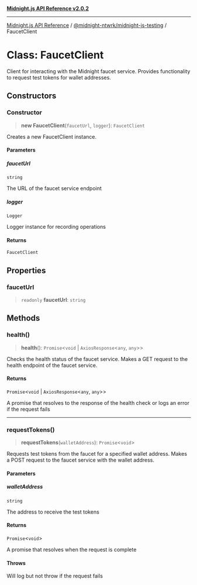 [**Midnight.js API Reference v2.0.2**](../../../README.md)

***

[Midnight.js API Reference](../../../packages.md) / [@midnight-ntwrk/midnight-js-testing](../README.md) / FaucetClient

# Class: FaucetClient

Client for interacting with the Midnight faucet service.
Provides functionality to request test tokens for wallet addresses.

## Constructors

### Constructor

> **new FaucetClient**(`faucetUrl`, `logger`): `FaucetClient`

Creates a new FaucetClient instance.

#### Parameters

##### faucetUrl

`string`

The URL of the faucet service endpoint

##### logger

`Logger`

Logger instance for recording operations

#### Returns

`FaucetClient`

## Properties

### faucetUrl

> `readonly` **faucetUrl**: `string`

## Methods

### health()

> **health**(): `Promise`\<`void` \| `AxiosResponse`\<`any`, `any`\>\>

Checks the health status of the faucet service.
Makes a GET request to the health endpoint of the faucet service.

#### Returns

`Promise`\<`void` \| `AxiosResponse`\<`any`, `any`\>\>

A promise that resolves to the response of the health check or logs an error if the request fails

***

### requestTokens()

> **requestTokens**(`walletAddress`): `Promise`\<`void`\>

Requests test tokens from the faucet for a specified wallet address.
Makes a POST request to the faucet service with the wallet address.

#### Parameters

##### walletAddress

`string`

The address to receive the test tokens

#### Returns

`Promise`\<`void`\>

A promise that resolves when the request is complete

#### Throws

Will log but not throw if the request fails
